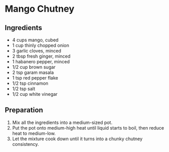 # Mango Chutney

## Ingredients
* 4 cups mango, cubed
* 1 cup thinly chopped onion
* 3 garlic cloves, minced
* 2 tbsp fresh ginger, minced
* 1 habanero pepper, minced
* 1/2 cup brown sugar
* 2 tsp garam masala
* 1 tsp red pepper flake
* 1/2 tsp cinnamon
* 1/2 tsp salt
* 1/2 cup white vinegar

## Preparation
1. Mix all the ingredients into a medium-sized pot.
1. Put the pot onto medium-high heat until liquid starts to boil, then reduce heat to medium-low.
1. Let the mixture cook down until it turns into a chunky chutney consistency.